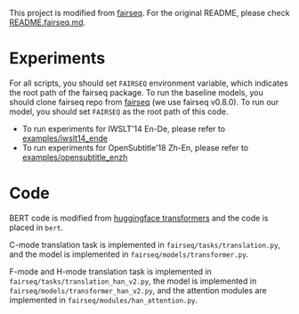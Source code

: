 This project is modified from [fairseq](https://github.com/pytorch/fairseq/). For the original README, please check [README.fairseq.md](README.fairseq.md).

# Experiments

For all scripts, you should set `FAIRSEQ` environment variable, which indicates the root path of the fairseq package. To run the baseline models, you should clone fairseq repo from [fairseq](https://github.com/pytorch/fairseq/) (we use fairseq v0.8.0). To run our model, you should set `FAIRSEQ` as the root path of this code.

* To run experiments for IWSLT'14 En-De, please refer to [examples/iwslt14_ende](examples/iwslt14_ende)
* To run experiments for OpenSubtitle'18 Zh-En, please refer to [examples/opensubtitle_enzh](examples/opensubtitle_enzh)

# Code

BERT code is modified from [huggingface transformers](https://github.com/huggingface/transformers) and the code is placed in `bert`.

C-mode translation task is implemented in `fairseq/tasks/translation.py`, and the model is implemented in `fairseq/models/transformer.py`.

F-mode and H-mode translation task is implemented in `fairseq/tasks/translation_han_v2.py`, the model is implemented in `fairseq/models/transformer_han_v2.py`, and the attention modules are implemented in `fairseq/modules/han_attention.py`.